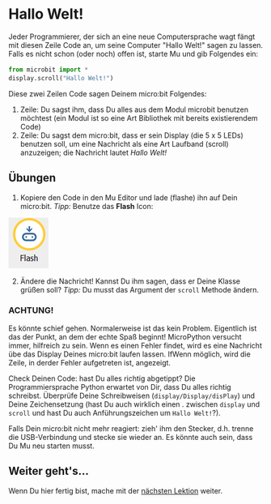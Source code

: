 # Hallo Welt!

Jeder Programmierer, der sich an eine neue Computersprache wagt fängt mit diesen Zeile Code an, um seine Computer "Hallo Welt!" sagen zu lassen. Falls es nicht schon (oder noch) offen ist, starte Mu und gib Folgendes ein:

```python
from microbit import *
display.scroll("Hallo Welt!")
```

Diese zwei Zeilen Code sagen Deinem micro:bit Folgendes:
1. Zeile: Du sagst ihm, dass Du alles aus dem Modul microbit benutzen möchtest (ein Modul ist so eine Art Bibliothek mit bereits existierendem Code)
2. Zeile: Du sagst dem micro:bit, dass er sein Display (die 5 x 5 LEDs) benutzen soll, um eine Nachricht als eine Art Laufband (scroll) anzuzeigen; die Nachricht lautet *Hallo Welt!*

## Übungen

1. Kopiere den Code in den Mu Editor und lade (flashe) ihn auf Dein micro:bit. *Tipp:* Benutze das **Flash** Icon:

![Flash button](../../images/flash_button.png)

2. Ändere die Nachricht! Kannst Du ihm sagen, dass er Deine Klasse grüßen soll? *Tipp:* Du musst das Argument der `scroll` Methode ändern.

### ACHTUNG!

Es könnte schief gehen. Normalerweise ist das kein Problem. Eigentlich ist das der Punkt, an dem der echte Spaß beginnt! MicroPython versucht immer, hilfreich zu sein. Wenn es einen Fehler findet, wird es eine Nachricht übe das Display Deines micro:bit laufen lassen. IfWenn möglich, wird die Zeile, in derder Fehler aufgetreten ist, angezeigt.

Check Deinen Code: hast Du alles richtig abgetippt? Die Programmiersprache Python erwartet von Dir, dass Du alles richtig schreibst. Überprüfe Deine Schreibweisen (`display/Display/disPlay`) und Deine Zeichensetzung (hast Du auch wirklich einen . zwischen `display` und `scroll` und hast Du auch Anführungszeichen um `Hallo Welt!`?).

Falls Dein micro:bit nicht mehr reagiert: zieh' ihm den Stecker, d.h. trenne die USB-Verbindung und stecke sie wieder an. Es könnte auch sein, dass Du Mu neu starten musst.

## Weiter geht's...

Wenn Du hier fertig bist, mache mit der [nächsten Lektion](../Lektion_02/02_Images.md) weiter.